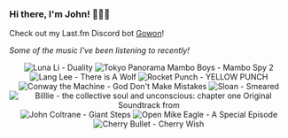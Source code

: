 ### Hi there, I'm John! 🏄🏻‍♂️

Check out my Last.fm Discord bot [Gowon](http://gowon.ca)!

_Some of the music I've been listening to recently!_


<!-- lastfm -->
<p align="center"><img src="https://lastfm.freetls.fastly.net/i/u/64s/e2d9406b85d2f39e97f4f435cd6ba722.jpg" title="Luna Li - Duality"> <img src="https://lastfm.freetls.fastly.net/i/u/64s/415fd1ee602cdd9d31f708201a16c43b.jpg" title="Tokyo Panorama Mambo Boys - Mambo Spy 2"> <img src="https://lastfm.freetls.fastly.net/i/u/64s/11f569b1e303df185475845f7a40e465.jpg" title="Lang Lee - There is A Wolf"> <img src="https://lastfm.freetls.fastly.net/i/u/64s/818dea4d9830f434bd040530d2428d77.jpg" title="Rocket Punch - YELLOW PUNCH"> <img src="https://lastfm.freetls.fastly.net/i/u/64s/8486c4b1432b6a979a4e16543f769ac3.jpg" title="Conway the Machine - God Don't Make Mistakes"> <img src="https://lastfm.freetls.fastly.net/i/u/64s/ee95b97e8a1d4167b7d2f8e9220475e7.png" title="Sloan - Smeared"> <img src="https://lastfm.freetls.fastly.net/i/u/64s/e7d5884db5318f9d2ef9a56a7d1d1470.png" title="Billlie - the collective soul and unconscious: chapter one Original Soundtrack from "what is your B?""> <img src="https://lastfm.freetls.fastly.net/i/u/64s/69755fdd7532efee2811bb5cc81e0dc7.jpg" title="John Coltrane - Giant Steps"> <img src="https://lastfm.freetls.fastly.net/i/u/64s/972dcdb451c6355b623ba4b9bd103d1e.jpg" title="Open Mike Eagle - A Special Episode"> <img src="https://lastfm.freetls.fastly.net/i/u/64s/5c2e9c8ad1cb244274fc46b47aa60bf6.png" title="Cherry Bullet - Cherry Wish"> </p>
